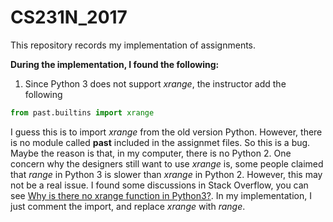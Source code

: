 # CS231N_2017

This repository records my implementation of assignments.

**During the implementation, I found the following:**

1. Since Python 3 does not support *xrange*, the instructor add the following 
```python
from past.builtins import xrange
```
I guess this is to import *xrange* from the old version Python. However, there is no module called **past** included in the assignmet files. So this is a bug. Maybe the reason is that, in my computer, there is no Python 2.
One concern why the designers still want to use *xrange* is, some people claimed that *range* in Python 3 is slower than *xrange* in Python 2. However, this may not be a real issue. I found some discussions in Stack Overflow, you can see [Why is there no xrange function in Python3?](https://stackoverflow.com/questions/15014310/why-is-there-no-xrange-function-in-python3). 
In my implementation, I just comment the import, and replace *xrange* with *range*. 